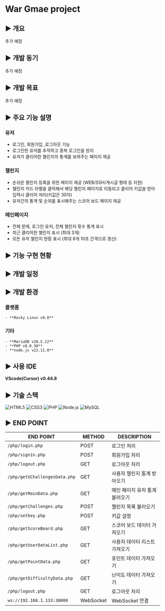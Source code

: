# War Gmae project

## ▶️ 개요

추가 예정

## ▶️ 개발 동기

추가 예정

## ▶️ 개발 목표

추가 예정

## ▶️ 주요 기능 설명

  ### 유저
  - 로그인, 회원가입 ,로그아웃 기능
  - 로그인한 유저를 추적하고 중복 로그인을 방지
  - 유저가 클리어한 챌린지의 통계를 보여주는 페이지 제공
  
  ### 챌린지
  - 손쉬운 챌린지 등록을 위한 페이지 제공 (WEB/SSH/게시글 형태 등 지원)
  - 챌린지 카드 라벨을 클릭해서 해당 챌린지 페이지로 이동되고 클리어 키값을 받아 입력시 클리어 처리(키값은 30자)
  - 유저간의 통계 및 순위를 표시해주는 스코어 보드 페이지 제공
  
  ### 메인페이지
  - 전체 문제, 로그인 유저, 전체 챌린지 횟수 통계 표시
  - 최근 클리어한 챌린지 표시 (최대 3개)
  - 모든 유저 챌린지 현황 표시 (최대 8개 10초 간격으로 갱신)

## ▶️ 기능 구현 현황
  

## ▶️ 개발 일정

## ▶️ 개발 환경
  ### 플렛폼
    - **Rocky Linux v9.0**
  
  ### 기타
    - **MariaDB v10.5.22**
    - **PHP v8.0.30**
    - **node.js v22.11.0**

## ▶️ 사용 IDE
**VScode(Cursor) v0.44.8**

## ▶️ 기술 스택
![HTML5](https://img.shields.io/badge/HTML5-FF6347?style=flat&logo=html5&logoColor=white)
![CSS3](https://img.shields.io/badge/CSS3-1572B6?style=flat&logo=css3&logoColor=white)
![PHP](https://img.shields.io/badge/PHP-777BB4?style=flat&logo=php&logoColor=white)
![Node.js](https://img.shields.io/badge/Node.js-339933?style=flat&logo=node.js&logoColor=white)
![MySQL](https://img.shields.io/badge/MySQL-00618D?style=flat&logo=mysql&logoColor=white)

## ▶️ END POINT

| **END POINT**                        | **METHOD** | **DESCRIPTION**             |
|--------------------------------------|------------|-----------------------------|
| `/php/login.php`                     | POST       | 로그인 처리                |
| `/php/signin.php`                    | POST       | 회원가입 처리              |
| `/php/logout.php`                    | GET        | 로그아웃 처리              |
| `/php/getUChallengesData.php`        | GET        | 사용자 챌린지 통계 받아오기 |
| `/php/getMainData.php`               | GET        | 메인 페이지 유저 통계 불러오기 |
| `/php/getChallenges.php`             | POST       | 챌린지 목록 불러오기        |
| `/php/setkey.php`                    | POST       | 키값 설정                  |
| `/php/getScoreBoard.php`             | GET        | 스코어 보드 데이터 가져오기 |
| `/php/getUserDataList.php`           | GET        | 사용자 데이터 리스트 가져오기 |
| `/php/getPointData.php`              | GET        | 포인트 데이터 가져오기     |
| `/php/getDifficultyData.php`         | GET        | 난이도 데이터 가져오기     |
| `/php/logout.php`                    | GET        | 로그아웃 처리              |
| `ws://192.168.1.133:30000`           | WebSocket  | WebSocket 연결             |




















